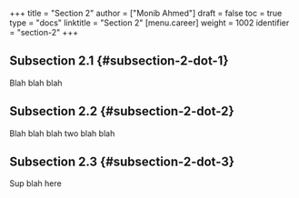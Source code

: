 +++
title = "Section 2"
author = ["Monib Ahmed"]
draft = false
toc = true
type = "docs"
linktitle = "Section 2"
[menu.career]
  weight = 1002
  identifier = "section-2"
+++

## Subsection 2.1 {#subsection-2-dot-1}

Blah blah blah


## Subsection 2.2 {#subsection-2-dot-2}

Blah blah blah two blah blah


## Subsection 2.3 {#subsection-2-dot-3}

Sup blah here
